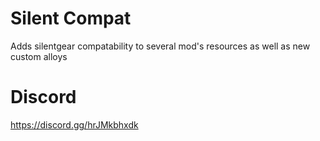 # Silent Compat
 Adds silentgear compatability to several mod's resources as well as new custom alloys
 
 # Discord
 https://discord.gg/hrJMkbhxdk

